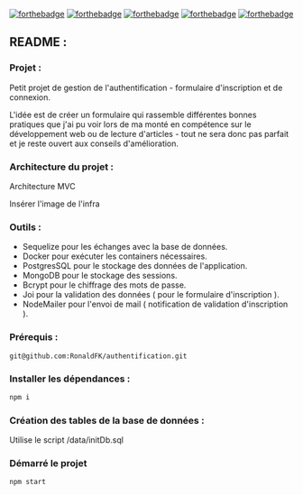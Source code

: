 [![forthebadge](https://img.shields.io/badge/LinkedIn-0077B5?style=for-the-badge&logo=linkedin&logoColor=white)](https://www.linkedin.com/in/ronald-fonlebeck)
[![forthebadge](https://img.shields.io/badge/Node.js-43853D?style=for-the-badge&logo=node.js&logoColor=white)](https://forthebadge.com)
[![forthebadge](https://img.shields.io/badge/Express.js-404D59?style=for-the-badge)](https://forthebadge.com)
[![forthebadge](https://img.shields.io/badge/PostgreSQL-316192?style=for-the-badge&logo=postgresql&logoColor=white)](#)
[![forthebadge](https://img.shields.io/badge/sequelize-323330?style=for-the-badge&logo=sequelize&logoColor=blue)](#)

## README :

### Projet :

Petit projet de gestion de l'authentification - formulaire d'inscription et de connexion.

L'idée est de créer un formulaire qui rassemble différentes bonnes pratiques que j'ai pu voir lors de ma monté en compétence sur le développement web ou de lecture d'articles - tout ne sera donc pas parfait et je reste ouvert aux conseils d'amélioration.

### Architecture du projet :

Architecture MVC

Insérer l'image de l'infra

### Outils :

- Sequelize pour les échanges avec la base de données.
- Docker pour exécuter les containers nécessaires.
- PostgresSQL pour le stockage des données de l'application.
- MongoDB pour le stockage des sessions.
- Bcrypt pour le chiffrage des mots de passe.
- Joi pour la validation des données ( pour le formulaire d'inscription ).
- NodeMailer pour l'envoi de mail ( notification de validation d'inscription ).

### Prérequis :

```
git@github.com:RonaldFK/authentification.git
```

### Installer les dépendances :

```bash
npm i
```

### Création des tables de la base de données :

Utilise le script /data/initDb.sql

### Démarré le projet

```
npm start
```
